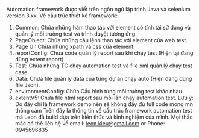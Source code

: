 Automation framework được viết trên ngôn ngữ lập trình Java và selenium version 3.xx.
Về cấu trúc thiết kế framework:
1. Common: Chứa những hàm thao tác với element có tính tái sử dụng và quản lý môi trường test và trình duyệt tương ứng.
2. PageObject: Chữa những câu lệnh thao tác với element của web test.
3. Page UI: Chữa những xpath và css của element.
4. reportConfig: Chưa code quản lý report sau khi chạy test (Hiện tại đang dùng extent report)
5. Test: Chữa những TC chạy automation test và file xml quản lý chạy test case.
6. Data: Chứa file quản lý data của từng dự án chạy auto (Hiện đang dùng file Json).
7. environmentConfig: Chứa Cấu hình từng môi trường test khác nhau.
8. extentV5: Chứa file html report sau mỗi lần chạy automation test.
Lưu ý: Do đây chỉ là framework demo nên sẽ không đầy đủ full code mong mn thông cảm
Trên đây là thông tin về cấu trúc framework automation test mà Leon đã build dựa trên kiến thức và kinh nghiệm của mình. Mọi thắc mắc có thể liên hệ về email: leon.kieu@gmail.com 
or Phone: 0945696835
